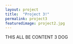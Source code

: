 ```yaml
---
layout: project
title:  "Project 3!"
permalink: project3
featuredimage: project2.jpg
---
```

 THIS ALL BE CONTENT 3 DOG